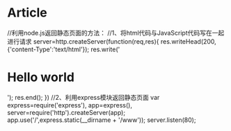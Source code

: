 # Article
//利用node.js返回静态页面的方法：
//1、将html代码与JavaScript代码写在一起进行请求
	server=http.createServer(function(req,res){
		res.writeHead(200,{'content-Type':'text/html'});
		res.write('<h1>Hello world</h1>');
		res.end();
	})
//2、利用express模块返回静态页面
	var express=require('express'),
			app=express(),
			server=require('http').createServer(app);
	app.use('/',express.static(__dirname + '/www'));
	server.listen(80);
